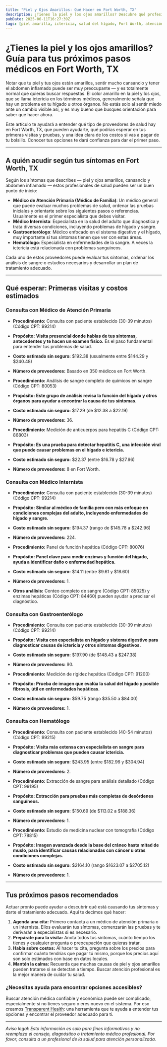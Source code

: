 ```yaml
---
title: "Piel y Ojos Amarillos: Qué Hacer en Fort Worth, TX"
description: ¿Tienes la piel y los ojos amarillos? Descubre qué profesionales de salud consultar en Fort Worth, TX, los costos aproximados y los pasos a seguir para recibir atención a tiempo.
pubDate: 2025-06-11T16:27:39Z
tags: [piel amarilla, ictericia, salud del hígado, Fort Worth, atención médica, costo médico, síntomas, fatiga]
---
```


# ¿Tienes la piel y los ojos amarillos? Guía para tus próximos pasos médicos en Fort Worth, TX

Notar que tu piel y tus ojos están amarillos, sentir mucho cansancio y tener el abdomen inflamado puede ser muy preocupante — y es totalmente normal que quieras buscar respuestas. El color amarillo en la piel y los ojos, que se llama ictericia en los términos médicos, generalmente señala que hay un problema en tu hígado u otros órganos. No estás solo al sentir miedo ante un cambio visible así, y es muy bueno que busques orientación para saber qué hacer ahora.

Este artículo te ayudará a entender qué tipo de proveedores de salud hay en Fort Worth, TX, que pueden ayudarte, qué podrías esperar en tus primeras visitas y pruebas, y una idea clara de los costos si vas a pagar de tu bolsillo. Conocer tus opciones te dará confianza para dar el primer paso.

---

## A quién acudir según tus síntomas en Fort Worth, TX

Según los síntomas que describes — piel y ojos amarillos, cansancio y abdomen inflamado — estos profesionales de salud pueden ser un buen punto de inicio:

- **Médico de Atención Primaria (Médico de Familia)**: Un médico general que puede evaluar muchos problemas de salud, ordenar las pruebas iniciales y orientarte sobre los siguientes pasos o referencias. Usualmente es el primer especialista que debes visitar.
- **Médico Internista**: Especialista en la salud del adulto que diagnostica y trata diversas condiciones, incluyendo problemas de hígado y sangre.
- **Gastroenterólogo**: Médico enfocado en el sistema digestivo y el hígado, muy importante si tus síntomas tienen que ver con estas áreas.
- **Hematólogo**: Especialista en enfermedades de la sangre. A veces la ictericia está relacionada con problemas sanguíneos.

Cada uno de estos proveedores puede evaluar tus síntomas, ordenar los análisis de sangre o estudios necesarios y desarrollar un plan de tratamiento adecuado.

---

## Qué esperar: Primeras visitas y costos estimados

### Consulta con Médico de Atención Primaria

- **Procedimiento:** Consulta con paciente establecido (30-39 minutos) (Código CPT: 99214)  
- **Propósito:** **Visita presencial donde hablas de tus síntomas, antecedentes y te hacen un examen físico.** Es el paso fundamental para entender tus problemas de salud.  
- **Costo estimado sin seguro:** $192.38 (usualmente entre $144.29 y $240.48)  
- **Número de proveedores:** Basado en 350 médicos en Fort Worth.

- **Procedimiento:** Análisis de sangre completo de químicos en sangre (Código CPT: 80053)  
- **Propósito:** **Este grupo de análisis revisa la función del hígado y otros órganos para ayudar a encontrar la causa de tus síntomas.**  
- **Costo estimado sin seguro:** $17.29 (de $12.38 a $22.19)  
- **Número de proveedores:** 36.

- **Procedimiento:** Medición de anticuerpos para hepatitis C (Código CPT: 86803)  
- **Propósito:** **Es una prueba para detectar hepatitis C, una infección viral que puede causar problemas en el hígado e ictericia.**  
- **Costo estimado sin seguro:** $22.37 (entre $16.78 y $27.96)  
- **Número de proveedores:** 8 en Fort Worth.

### Consulta con Médico Internista

- **Procedimiento:** Consulta con paciente establecido (30-39 minutos) (Código CPT: 99214)  
- **Propósito:** **Similar al médico de familia pero con más enfoque en condiciones complejas del adulto, incluyendo enfermedades de hígado y sangre.**  
- **Costo estimado sin seguro:** $194.37 (rango de $145.78 a $242.96)  
- **Número de proveedores:** 224.

- **Procedimiento:** Panel de función hepática (Código CPT: 80076)  
- **Propósito:** **Panel clave para medir enzimas y función del hígado, ayuda a identificar daño o enfermedad hepática.**  
- **Costo estimado sin seguro:** $14.11 (entre $9.61 y $18.60)  
- **Número de proveedores:** 1.

- **Otros análisis:** Conteo completo de sangre (Código CPT: 85025) y enzimas hepáticas (Código CPT: 84460) pueden ayudar a precisar el diagnóstico.

### Consulta con Gastroenterólogo

- **Procedimiento:** Consulta con paciente establecido (30-39 minutos) (Código CPT: 99214)  
- **Propósito:** **Visita con especialista en hígado y sistema digestivo para diagnosticar causas de ictericia y otros síntomas digestivos.**  
- **Costo estimado sin seguro:** $197.90 (de $148.43 a $247.38)  
- **Número de proveedores:** 90.

- **Procedimiento:** Medición de rigidez hepática (Código CPT: 91200)  
- **Propósito:** **Prueba de imagen que evalúa la salud del hígado y posible fibrosis, útil en enfermedades hepáticas.**  
- **Costo estimado sin seguro:** $59.75 (rango $35.50 a $84.00)  
- **Número de proveedores:** 1.

### Consulta con Hematólogo

- **Procedimiento:** Consulta con paciente establecido (40-54 minutos) (Código CPT: 99215)  
- **Propósito:** **Visita más extensa con especialista en sangre para diagnosticar problemas que pueden causar ictericia.**  
- **Costo estimado sin seguro:** $243.95 (entre $182.96 y $304.94)  
- **Número de proveedores:** 2.

- **Procedimiento:** Extracción de sangre para análisis detallado (Código CPT: 99195)  
- **Propósito:** **Extracción para pruebas más completas de desórdenes sanguíneos.**  
- **Costo estimado sin seguro:** $150.69 (de $113.02 a $188.36)  
- **Número de proveedores:** 1.

- **Procedimiento:** Estudio de medicina nuclear con tomografía (Código CPT: 78815)  
- **Propósito:** **Imagen avanzada desde la base del cráneo hasta mitad de muslo, para identificar causas relacionadas con cáncer u otras condiciones complejas.**  
- **Costo estimado sin seguro:** $2164.10 (rango $1623.07 a $2705.12)  
- **Número de proveedores:** 1.

---

## Tus próximos pasos recomendados

Actuar pronto puede ayudar a descubrir qué está causando tus síntomas y darte el tratamiento adecuado. Aquí te decimos qué hacer:

1. **Agenda una cita:** Primero contacta a un médico de atención primaria o un internista. Ellos evaluarán tus síntomas, comenzarán las pruebas y te derivarán a especialistas si es necesario.
2. **Prepárate para la visita:** Anota todos tus síntomas, cuánto tiempo los tienes y cualquier pregunta o preocupación que quieras tratar.
3. **Habla sobre costos:** Al hacer tu cita, pregunta sobre los precios para confirmar cuánto tendrías que pagar tú mismo, porque los precios aquí son solo estimados con base en datos locales.
4. **Mantén la calma:** Recuerda que muchas causas de piel y ojos amarillos pueden tratarse si se detectan a tiempo. Buscar atención profesional es la mejor manera de cuidar tu salud.

### ¿Necesitas ayuda para encontrar opciones accesibles?

Buscar atención médica confiable y económica puede ser complicado, especialmente si no tienes seguro o eres nuevo en el sistema. Por eso creamos [Transparent Health](https://transparenthealth.ai): una herramienta que te ayuda a entender tus opciones y encontrar el proveedor adecuado para ti.

---

*Aviso legal: Esta información es solo para fines informativos y no reemplaza el consejo, diagnóstico o tratamiento médico profesional. Por favor, consulta a un profesional de la salud para atención personalizada.*
